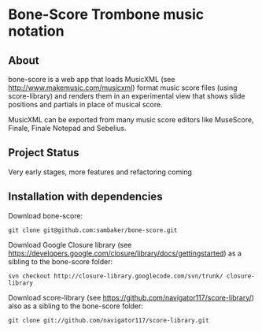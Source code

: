 Bone-Score Trombone music notation
==================================

About
-----

bone-score is a web app that loads MusicXML (see http://www.makemusic.com/musicxml) format music score files (using score-library) and renders them in an experimental view that shows
slide positions and partials in place of musical score.

MusicXML can be exported from many music score editors like MuseScore, Finale, Finale Notepad and Sebelius.

Project Status
--------------

Very early stages, more features and refactoring coming

Installation with dependencies
------------------------------

Download bone-score:

    git clone git@github.com:sambaker/bone-score.git

Download Google Closure library (see https://developers.google.com/closure/library/docs/gettingstarted) as a sibling to the bone-score folder:

    svn checkout http://closure-library.googlecode.com/svn/trunk/ closure-library

Download score-library (see https://github.com/navigator117/score-library/) also as a sibling to the bone-score folder:

    git clone git://github.com/navigator117/score-library.git
